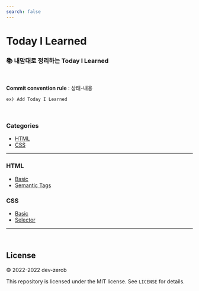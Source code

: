 ```yaml
---
search: false
---
```


# Today I Learned

### 📚 내맘대로 정리하는 Today I Learned

<br>

**Commit convention rule** : 상태-내용

`ex) Add Today I Learned`

<br>

### Categories

* [HTML](#HTML)
* [CSS](#CSS)

---

### HTML
- [Basic](html/basic.md)
- [Semantic Tags](html/semantic-tag.md)

### CSS
- [Basic](css/basic.md)
- [Selector](css/selector.md)
---

<br/>

## License

&copy; 2022-2022 dev-zerob

This repository is licensed under the MIT license. See `LICENSE` for
details.